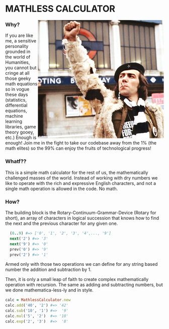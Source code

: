 MATHLESS CALCULATOR
===================

<img src="./public/power_to_the_mathless.png" align="right"/>

### Why?

If you are like me, a sensitive personality grounded in the world of Humanities, you cannot but cringe at all those geeky math equations so in vogue these days (statistics, differential equations, machine learning libraries, game theory gooey, etc.) Enough is enough! Join me in the fight to take our codebase away from the 1% (the math elites) so the 99% can enjoy the fruits of technological progress!

### Whatf??


This is a simple math calculator for the rest of us, the mathematically challenged masses of the world. Instead of working with dry numbers we like to operate with the rich and expressive English characters, and not a single math operation is allowed in the code. No math.

### How?

The building block is the Rotary-Continuum-Grammar-Device (Rotary for short), an array of characters in logical succession that knows how to find the next and the previous character for any given one.

```ruby
  (0..9) #=> ['0', '1', '2', '3', '4',..., '9']
  next('2') #=> '3'
  next('9') #=> '0'
  prev('0') #=> '9'
  prev('2') #=> '1'
```

Armed only with those two operations we can define for any string based number the addition and subtraction by 1.

Then, it is only a small leap of faith to create complex mathematically operation with recursion. The  same as adding and subtracting numbers, but we done mathematica-less-ly and in style.

```ruby
calc = MathlessCalculator.new
calc.add('40', '2') #=> '42'
calc.sub('10', '1') #=>  '9'
calc.mul('5', '2')  #=> '10'
calc.exp('2', '3')  #=>  '8'
```
